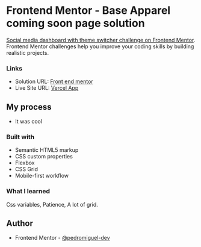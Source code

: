 # Frontend Mentor - Base Apparel coming soon page solution

[Social media dashboard with theme switcher challenge on Frontend Mentor](https://www.frontendmentor.io/challenges/social-media-dashboard-with-theme-switcher-6oY8ozp_H). Frontend Mentor challenges help you improve your coding skills by building realistic projects. 

### Links

- Solution URL: [Front end mentor](https://)
- Live Site URL: [Vercel App](https://)

## My process
- It was cool

### Built with

- Semantic HTML5 markup
- CSS custom properties
- Flexbox
- CSS Grid
- Mobile-first workflow

### What I learned
Css variables,
Patience,
A lot of grid.

## Author

- Frontend Mentor - [@pedromiguel-dev](https://www.frontendmentor.io/profile/pedromiguel-dev)
